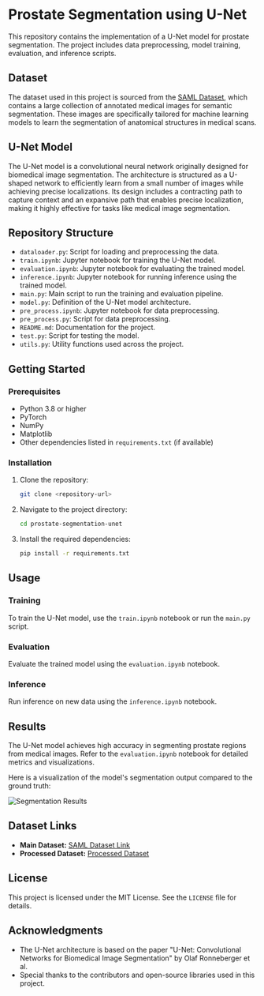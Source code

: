 # Prostate Segmentation using U-Net

This repository contains the implementation of a U-Net model for prostate segmentation. The project includes data preprocessing, model training, evaluation, and inference scripts.

## Dataset

The dataset used in this project is sourced from the [SAML Dataset](https://liuquande.github.io/SAML/), which contains a large collection of annotated medical images for semantic segmentation. These images are specifically tailored for machine learning models to learn the segmentation of anatomical structures in medical scans.

## U-Net Model

The U-Net model is a convolutional neural network originally designed for biomedical image segmentation. The architecture is structured as a U-shaped network to efficiently learn from a small number of images while achieving precise localizations. Its design includes a contracting path to capture context and an expansive path that enables precise localization, making it highly effective for tasks like medical image segmentation.

## Repository Structure

- `dataloader.py`: Script for loading and preprocessing the data.
- `train.ipynb`: Jupyter notebook for training the U-Net model.
- `evaluation.ipynb`: Jupyter notebook for evaluating the trained model.
- `inference.ipynb`: Jupyter notebook for running inference using the trained model.
- `main.py`: Main script to run the training and evaluation pipeline.
- `model.py`: Definition of the U-Net model architecture.
- `pre_process.ipynb`: Jupyter notebook for data preprocessing.
- `pre_process.py`: Script for data preprocessing.
- `README.md`: Documentation for the project.
- `test.py`: Script for testing the model.
- `utils.py`: Utility functions used across the project.

## Getting Started

### Prerequisites

- Python 3.8 or higher
- PyTorch
- NumPy
- Matplotlib
- Other dependencies listed in `requirements.txt` (if available)

### Installation

1. Clone the repository:
   ```bash
   git clone <repository-url>
   ```
2. Navigate to the project directory:
   ```bash
   cd prostate-segmentation-unet
   ```
3. Install the required dependencies:
   ```bash
   pip install -r requirements.txt
   ```

## Usage

### Training

To train the U-Net model, use the `train.ipynb` notebook or run the `main.py` script.

### Evaluation

Evaluate the trained model using the `evaluation.ipynb` notebook.

### Inference

Run inference on new data using the `inference.ipynb` notebook.

## Results

The U-Net model achieves high accuracy in segmenting prostate regions from medical images. Refer to the `evaluation.ipynb` notebook for detailed metrics and visualizations.

Here is a visualization of the model's segmentation output compared to the ground truth:

![Segmentation Results](result/Figure_2.png)

## Dataset Links

- **Main Dataset:** [SAML Dataset Link](https://drive.google.com/file/d/1TtrjnlnJ1yqr5m4LUGMelKTQXtvZaru-/view?usp=sharing)
- **Processed Dataset:** [Processed Dataset](https://drive.google.com/file/d/16Xrat8Sop6E0B6eK4TMTAz4Wu6VaAPPD/view?usp=sharing)

## License

This project is licensed under the MIT License. See the `LICENSE` file for details.

## Acknowledgments

- The U-Net architecture is based on the paper "U-Net: Convolutional Networks for Biomedical Image Segmentation" by Olaf Ronneberger et al.
- Special thanks to the contributors and open-source libraries used in this project.